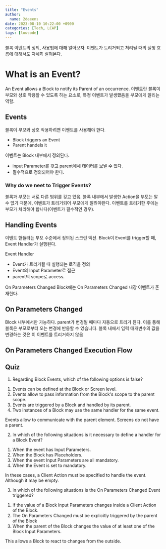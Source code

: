 ```yaml
---
title: "Events"
author:
  name: 2deeens
date: 2023-08-10 10:22:00 +0900
categories: [Tech, LCAP]
tags: [lowcode]
---
```



블록 이벤트의 정의, 사용법에 대해 알아보자.
이벤트가 트리거되고 처리될 때의 실행 흐름에 대해서도 자세히 살펴본다.

# What is an Event?

An Event allows a Block to notify its Parent of an occurrence.
이벤트란 블록이 부모와 상호 작용할 수 있도록 하는 요소로, 특정 이벤트가 발생했음을 부모에게 알리는 역할.

## Events

블록이 부모와 상호 작용하려면 이벤트를 사용해야 한다.
* Block triggers an Event
* Parent handels it

이벤트는 Block 내부에서 정의돤다.
* input Parameter를 갖고 parent에세 데이터를 보낼 수 있다.
* 필수적으로 정의되어야 한다.

### Why do we neet to Trigger Events?

블록과 부모는 서로 다른 범위를 갖고 있음.
블록 내부에서 발생한 Action을 부모는 알 수 없기 때문에, 이벤트가 트리거되어 부모에게 알려야한다.
이벤트를 트리거한 후에는 부모가 처리해야 합니다(이벤트가 필수적인 경우).

## Handling Events

이벤트 핸들러는 부모 수준에서 정의된 스크린 액션.
Block이 Event를 trigger할 때, Event Handler가 실행된다.

Event Handler
* Event가 트리거될 때 실행되는 로직을 정의
* Event의 Input Parameter로 접근
* parent의 scope로 access.


On Parameters Changed
Block에는 On Parameters Changed 내장 이벤트가 존재한다.

## On Parameters Changed
Block 내부에서만 가능하다.
parent가 변경될 때마다 자동으로 트리거 된다.
이를 통해 블록은 부모로부터 오는 변경에 반응할 수 있습니다.
블록 내에서 입력 매개변수의 값을 변경하는 것은 이 이벤트를 트리거하지 않음


## On Parameters Changed Execution Flow


## Quiz
1. Regarding Block Events, which of the following options is false?

1) Events can be defined at the Block or Screen level.
2) Events allow to pass information from the Block's scope to the parent scope.
3) Events are triggered by a Block and handled by its parent.
4) Two instances of a Block may use the same handler for the same event.

Events allow to communicate with the parent element. Screens do not have a parent.

2. In which of the following situations is it necessary to define a handler for a Block Event?

1) When the event has Input Parameters.
2) When the Block has Placeholders.
3) When the event Input Parameters are all mandatory.
4) When the Event is set to mandatory.

In these cases, a Client Action must be specified to handle the event. Although it may be empty.

3. In which of the following situations is the On Parameters Changed Event triggered?

1) If the value of a Block Input Parameters changes inside a Client Action of the Block.
2) The On Parameters Changed must be explicitly triggered by the parent of the Block
3) When the parent of the Block changes the value of at least one of the Block Input Parameters.

This allows a Block to react to changes from the outside.